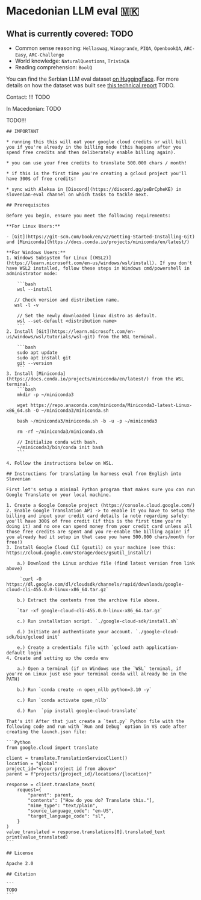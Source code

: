# Macedonian LLM eval 🇲🇰

## What is currently covered: TODO
* Common sense reasoning: `Hellaswag`, `Winogrande`, `PIQA`, `OpenbookQA`, `ARC-Easy`, `ARC-Challenge`
* World knowledge: `NaturalQuestions`, `TriviaQA`
* Reading comprehension: `BoolQ`

You can find the Serbian LLM eval dataset [on HuggingFace](TODO). For more details on how the dataset was built see [this technical report](TODO) TODO.

Contact: !!! TODO

In Macedonian: TODO

TODO!!!
``````
## IMPORTANT

* running this this will eat your google cloud credits or will bill you if you're already in the billing mode (this happens after you spend free credits and then deliberately enable billing again).

* you can use your free credits to translate 500.000 chars / month!

* if this is the first time you're creating a gcloud project you'll have 300$ of free credits!

* sync with Aleksa in [Discord](https://discord.gg/peBrCpheKE) in slovenian-eval channel on which tasks to tackle next.

## Prerequisites

Before you begin, ensure you meet the following requirements:

**For Linux Users:**

- [Git](https://git-scm.com/book/en/v2/Getting-Started-Installing-Git) and [Miniconda](https://docs.conda.io/projects/miniconda/en/latest/)

**For Windows Users:**
1. Windows Subsystem for Linux [(WSL2)](https://learn.microsoft.com/en-us/windows/wsl/install). If you don't have WSL2 installed, follow these steps in Windows cmd/powershell in administrator mode:

    ```bash
    wsl --install

   // Check version and distribution name.
   wsl -l -v

    // Set the newly downloaded linux distro as default.
    wsl --set-default <distribution name>
    ```
2. Install [Git](https://learn.microsoft.com/en-us/windows/wsl/tutorials/wsl-git) from the WSL terminal.

    ```bash
    sudo apt update
    sudo apt install git
    git --version
    ```
3. Install [Miniconda](https://docs.conda.io/projects/miniconda/en/latest/) from the WSL terminal.
    ```bash
    mkdir -p ~/miniconda3

    wget https://repo.anaconda.com/miniconda/Miniconda3-latest-Linux-x86_64.sh -O ~/miniconda3/miniconda.sh

    bash ~/miniconda3/miniconda.sh -b -u -p ~/miniconda3

    rm -rf ~/miniconda3/miniconda.sh

    // Initialize conda with bash.
    ~/miniconda3/bin/conda init bash
    ```

4. Follow the instructions below on WSL.

## Instructions for translating lm harness eval from English into Slovenian

First let's setup a minimal Python program that makes sure you can run Google Translate on your local machine.

1. Create a Google Console project (https://console.cloud.google.com/)
2. Enable Google Translation API -> to enable it you have to setup the billing and input your credit card details (a note regarding safety: you'll have 300$ of free credit (if this is the first time you're doing it) and no one can spend money from your credit card unless all those free credits are spent and you re-enable the billing again! if you already had it setup in that case you have 500.000 chars/month for free!)
3. Install Google Cloud CLI (gsutil) on your machine (see this: https://cloud.google.com/storage/docs/gsutil_install/)

    a.) Download the Linux archive file (find latest version from link above)

     `curl -O https://dl.google.com/dl/cloudsdk/channels/rapid/downloads/google-cloud-cli-455.0.0-linux-x86_64.tar.gz`

    b.) Extract the contents from the archive file above.

    `tar -xf google-cloud-cli-455.0.0-linux-x86_64.tar.gz`

    c.) Run installation script. `./google-cloud-sdk/install.sh`

    d.) Initiate and authenticate your account. `./google-cloud-sdk/bin/gcloud init`

    e.) Create a credentials file with `gcloud auth application-default login`
4. Create and setting up the conda env

    a.) Open a terminal (if on Windows use the `WSL` terminal, if you're on Linux just use your terminal conda will already be in the PATH)

    b.) Run `conda create -n open_nllb python=3.10 -y`

    c.) Run `conda activate open_nllb`

    d.) Run  `pip install google-cloud-translate`

That's it! After that just create a `test.py` Python file with the following code and run with `Run and Debug` option in VS code after creating the launch.json file:

```Python
from google.cloud import translate

client = translate.TranslationServiceClient()
location = "global"
project_id="<your project id from above>"
parent = f"projects/{project_id}/locations/{location}"

response = client.translate_text(
    request={
        "parent": parent,
        "contents": ["How do you do? Translate this."],
        "mime_type": "text/plain",
        "source_language_code": "en-US",
        "target_language_code": "sl",
    }
)
value_translated = response.translations[0].translated_text
print(value_translated)
```

## License

Apache 2.0

## Citation

```
TODO
```